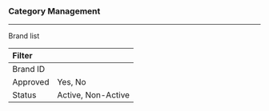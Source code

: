 ### **Category Management**

---

Brand list

| **Filter** |  |
| :--- | :--- |
| Brand ID |  |
| Approved | Yes, No |
| Status  | Active, Non-Active  |



